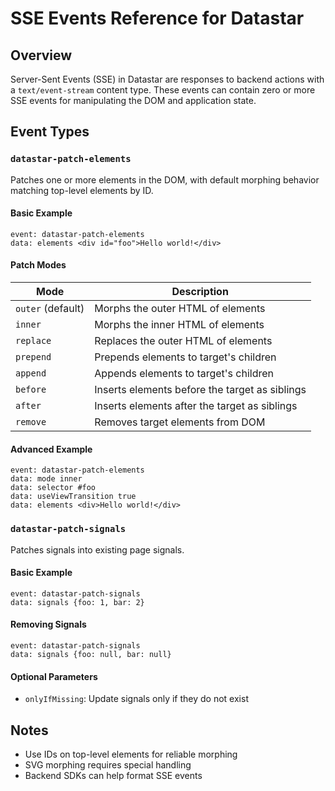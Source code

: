 <!-- Source: https://data-star.dev/reference/sse_events -->

# SSE Events Reference for Datastar

## Overview

Server-Sent Events (SSE) in Datastar are responses to backend actions with a `text/event-stream` content type. These events can contain zero or more SSE events for manipulating the DOM and application state.

## Event Types

### `datastar-patch-elements`

Patches one or more elements in the DOM, with default morphing behavior matching top-level elements by ID.

#### Basic Example
```
event: datastar-patch-elements
data: elements <div id="foo">Hello world!</div>
```

#### Patch Modes

| Mode | Description |
|------|-------------|
| `outer` (default) | Morphs the outer HTML of elements |
| `inner` | Morphs the inner HTML of elements |
| `replace` | Replaces the outer HTML of elements |
| `prepend` | Prepends elements to target's children |
| `append` | Appends elements to target's children |
| `before` | Inserts elements before the target as siblings |
| `after` | Inserts elements after the target as siblings |
| `remove` | Removes target elements from DOM |

#### Advanced Example
```
event: datastar-patch-elements
data: mode inner
data: selector #foo
data: useViewTransition true
data: elements <div>Hello world!</div>
```

### `datastar-patch-signals`

Patches signals into existing page signals.

#### Basic Example
```
event: datastar-patch-signals
data: signals {foo: 1, bar: 2}
```

#### Removing Signals
```
event: datastar-patch-signals
data: signals {foo: null, bar: null}
```

#### Optional Parameters
- `onlyIfMissing`: Update signals only if they do not exist

## Notes
- Use IDs on top-level elements for reliable morphing
- SVG morphing requires special handling
- Backend SDKs can help format SSE events